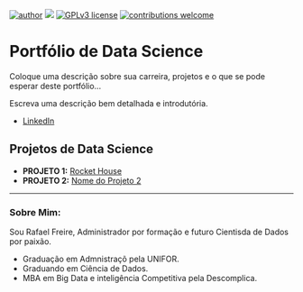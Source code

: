 [![author](https://img.shields.io/badge/author-RafaelF-red.svg)](https://br.linkedin.com/in/rafael-freire) [![](https://img.shields.io/badge/python-3.5+-blue.svg)](https://www.python.org/downloads/release/python-365/) [![GPLv3 license](https://img.shields.io/badge/License-GPLv3-blue.svg)](http://perso.crans.org/besson/LICENSE.html) [![contributions welcome](https://img.shields.io/badge/contributions-welcome-brightgreen.svg?style=flat)](https://github.com/carlosfab/data_science/issues)

# Portfólio de Data Science

Coloque uma descrição sobre sua carreira, projetos e o que se pode esperar deste portfólio...

Escreva uma descrição bem detalhada e introdutória.

* [LinkedIn](https://br.linkedin.com/in/rafael-freire//)


## Projetos de Data Science

* **PROJETO 1:** [Rocket House](https://github.com/RafaelFreire92/rocket-house-project)
* **PROJETO 2:**  [Nome do Projeto 2](https://github.com/carlosfab/)

---

### Sobre Mim:

Sou Rafael Freire, Administrador por formação e futuro Cientisda de Dados por paixão.

* Graduação em Admnistraçõ pela UNIFOR.
* Graduando em Ciência de Dados.
* MBA em Big Data e inteligência Competitiva pela Descomplica.

